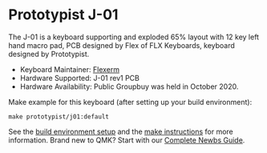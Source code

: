 # Prototypist J-01

The J-01 is a keyboard supporting and exploded 65% layout with 12 key left hand macro pad, PCB designed by Flex of FLX Keyboards, keyboard designed by Prototypist. 

* Keyboard Maintainer: [Flexerm](https://github.com/Flexerm)
* Hardware Supported: J-01 rev1 PCB
* Hardware Availability: Public Groupbuy was held in October 2020.

Make example for this keyboard (after setting up your build environment):

    make prototypist/j01:default

See the [build environment setup](https://docs.qmk.fm/#/getting_started_build_tools) and the [make instructions](https://docs.qmk.fm/#/getting_started_make_guide) for more information. Brand new to QMK? Start with our [Complete Newbs Guide](https://docs.qmk.fm/#/newbs).
